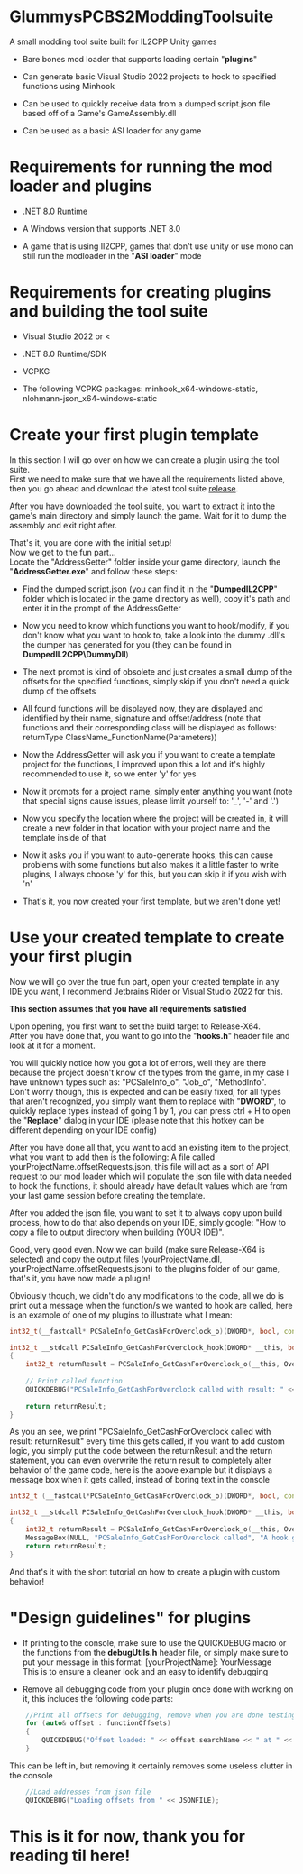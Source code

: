 

# GlummysPCBS2ModdingToolsuite
A small modding tool suite built for IL2CPP Unity games

* Bare bones mod loader that supports loading certain "**plugins**"

* Can generate basic Visual Studio 2022 projects to hook to specified functions using Minhook

* Can be used to quickly receive data from a dumped script.json file based off of a Game's GameAssembly.dll

* Can be used as a basic ASI loader for any game


# Requirements for running the mod loader and plugins
* .NET 8.0 Runtime

* A Windows version that supports .NET 8.0 

* A game that is using Il2CPP, games that don't use unity or use mono can still run the modloader in the "**ASI loader**" mode

# Requirements for creating plugins and building the tool suite
* Visual Studio 2022 or < 

* .NET 8.0 Runtime/SDK

* VCPKG

* The following VCPKG packages: minhook_x64-windows-static, nlohmann-json_x64-windows-static

# Create your first plugin template
In this section I will go over on how we can create a plugin using the tool suite.<br/>
First we need to make sure that we have all the requirements listed above, then you go ahead and download the latest tool suite [release](https://www.nexusmods.com/pcbuildingsimulator2/mods/55).

After you have downloaded the tool suite, you want to extract it into the game's main directory and simply launch the game. Wait for it to dump the assembly and exit right after.

That's it, you are done with the initial setup!<br/>
Now we get to the fun part...<br/>
Locate the "AddressGetter" folder inside your game directory, launch the "**AddressGetter.exe**" and follow these steps:<br/>
* Find the dumped script.json (you can find it in the "**DumpedIL2CPP**" folder which is located in the game directory as well), copy it's path and enter it in the prompt of the AddressGetter

* Now you need to know which functions you want to hook/modify, if you don't know what you want to hook to, take a look into the dummy .dll's the dumper has generated for you (they can be found in **DumpedIL2CPP\DummyDll**)

* The next prompt is kind of obsolete and just creates a small dump of the offsets for the specified functions, simply skip if you don't need a quick dump of the offsets

* All found functions will be displayed now, they are displayed and identified by their name, signature and offset/address (note that functions and their corresponding class will be displayed as follows: returnType ClassName_FunctionName(Parameters))

* Now the AddressGetter will ask you if you want to create a template project for the functions, I improved upon this a lot and it's highly recommended to use it, so we enter 'y' for yes

* Now it prompts for a project name, simply enter anything you want (note that special signs cause issues, please limit yourself to: '_', '-' and '.')

* Now you specify the location where the project will be created in, it will create a new folder in that location with your project name and the template inside of that

* Now it asks you if you want to auto-generate hooks, this can cause problems with some functions but also makes it a little faster to write plugins, I always choose 'y' for this, but you can skip it if you wish with 'n' 

* That's it, you now created your first template, but we aren't done yet!

# Use your created template to create your first plugin
Now we will go over the true fun part, open your created template in any IDE you want, I recommend Jetbrains Rider or Visual Studio 2022 for this.<br/>

**This section assumes that you have all requirements satisfied**

Upon opening, you first want to set the build target to Release-X64.<br/>
After you have done that, you want to go into the "**hooks.h**" header file and look at it for a moment.<br/>

You will quickly notice how you got a lot of errors, well they are there because the project doesn't know of the types from the game, in my case I have unknown types such as: "PCSaleInfo_o", "Job_o", "MethodInfo".<br/>
Don't worry though, this is expected and can be easily fixed, for all types that aren't recognized, you simply want them to replace with "**DWORD**", to quickly replace types instead of going 1 by 1, you can press ctrl + H to open the "**Replace**" dialog in your IDE (please note that this hotkey can be different depending on your IDE config)

After you have done all that, you want to add an existing item to the project, what you want to add then is the following: A file called yourProjectName.offsetRequests.json, this file will act as a sort of API request to our mod loader which will populate the json file with data needed to hook the functions, it should already have default values which are from your last game session before creating the template. 

After you added the json file, you want to set it to always copy upon build process, how to do that also depends on your IDE, simply google: "How to copy a file to output directory when building (YOUR IDE)".

Good, very good even. Now we can build (make sure Release-X64 is selected) and copy the output files (yourProjectName.dll, yourProjectName.offsetRequests.json) to the plugins folder of our game, that's it, you have now made a plugin!

Obviously though, we didn't do any modifications to the code, all we do is print out a message when the function/s we wanted to hook are called, here is an example of one of my plugins to illustrate what I mean:
```C++
int32_t(__fastcall* PCSaleInfo_GetCashForOverclock_o)(DWORD*, bool, const DWORD*);

int32_t __stdcall PCSaleInfo_GetCashForOverclock_hook(DWORD* __this, bool Overclocked, const DWORD* method)
{
    int32_t returnResult = PCSaleInfo_GetCashForOverclock_o(__this, Overclocked, method);
    
    // Print called function
    QUICKDEBUG("PCSaleInfo_GetCashForOverclock called with result: " << returnResult);
    
    return returnResult;
}

```

As you an see, we print "PCSaleInfo_GetCashForOverclock called with result: returnResult" every time this gets called, if you want to add custom logic, you simply put the code between the returnResult and the return statement, you can even overwrite the return result to completely alter behavior of the game code, here is the above example but it displays a message box when it gets called, instead of boring text in the console
```C++
int32_t (__fastcall*PCSaleInfo_GetCashForOverclock_o)(DWORD*, bool, const DWORD*);

int32_t __stdcall PCSaleInfo_GetCashForOverclock_hook(DWORD* __this, bool Overclocked, const DWORD* method)
{
    int32_t returnResult = PCSaleInfo_GetCashForOverclock_o(__this, Overclocked, method);
    MessageBox(NULL, "PCSaleInfo_GetCashForOverclock called", "A hook got called!", MB_OK);
    return returnResult;
}

```

And that's it with the short tutorial on how to create a plugin with custom behavior!

# "Design guidelines" for plugins

* If printing to the console, make sure to use the QUICKDEBUG macro or the functions from the **debugUtils.h** header file, or simply make sure to put your message in this format: [yourProjectName]: YourMessage <br/> 
This is to ensure a cleaner look and an easy to identify debugging

* Remove all debugging code from your plugin once done with working on it, this includes the following code parts:<br/>
```C++
    //Print all offsets for debugging, remove when you are done testing your plugin!
    for (auto& offset : functionOffsets)
    {
        QUICKDEBUG("Offset loaded: " << offset.searchName << " at " << offset.value);
    }

```
This can be left in, but removing it certainly removes some useless clutter in the console

```C++
    //Load addresses from json file
    QUICKDEBUG("Loading offsets from " << JSONFILE);

```

# This is it for now, thank you for reading til here!